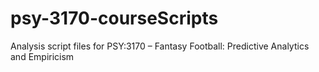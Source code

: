 # psy-3170-courseScripts
Analysis script files for PSY:3170 – Fantasy Football: Predictive Analytics and Empiricism
